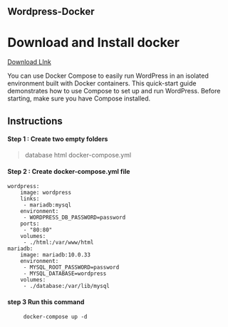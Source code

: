 ## Wordpress-Docker
# Download and Install docker 

  [Download LInk](https://www.docker.com/)

You can use Docker Compose to easily run WordPress in an isolated environment built with Docker containers. This quick-start guide demonstrates how to use Compose to set up and run WordPress. Before starting, make sure you have Compose installed.

## Instructions 

#### Step 1 : Create two empty folders 
>database
>html
>docker-compose.yml


#### Step 2 : Create docker-compose.yml file
```
wordpress:
    image: wordpress
    links:
     - mariadb:mysql
    environment:
     - WORDPRESS_DB_PASSWORD=password
    ports:
     - "80:80"
    volumes:
     - ./html:/var/www/html
mariadb:
    image: mariadb:10.0.33
    environment:
     - MYSQL_ROOT_PASSWORD=password
     - MYSQL_DATABASE=wordpress
    volumes:
     - ./database:/var/lib/mysql
```
#### step 3 Run this command
         docker-compose up -d
